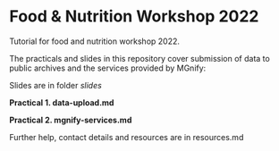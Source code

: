# Food & Nutrition Workshop 2022
Tutorial for food and nutrition workshop 2022. 

The practicals and slides in this repository cover submission of data to public archives and the services provided by MGnify:

Slides are in folder *slides*

**Practical 1. data-upload.md**

**Practical 2. mgnify-services.md**

Further help, contact details and resources are in resources.md
